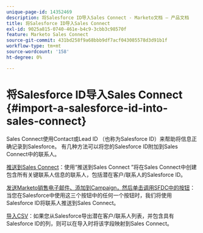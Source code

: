 ```yaml
---
unique-page-id: 14352469
description: 将Salesforce ID导入Sales Connect - Marketo文档 — 产品文档
title: 将Salesforce ID导入Sales Connect
exl-id: 9025a815-0740-461e-b4c9-3cbb3c98570f
feature: Marketo Sales Connect
source-git-commit: 431bd258f9a68bbb9df7acf043085578d3d91b1f
workflow-type: tm+mt
source-wordcount: '158'
ht-degree: 0%

---
```


# 将Salesforce ID导入Sales Connect {#import-a-salesforce-id-into-sales-connect}

Sales Connect使用Contact或Lead ID （也称为Salesforce ID）来帮助将信息正确记录到Salesforce。 有几种方法可以将您的Salesforce ID附加到Sales Connect中的联系人。

[推送到Sales Connect](/help/marketo/product-docs/marketo-sales-connect/crm/salesforce-customization/push-to-sales-connect.md)：使用“推送到Sales Connect ”将在Sales Connect中创建包含所有关键联系人信息的联系人，包括潜在客户/联系人的Salesforce ID。

[发送Marketo销售电子邮件、添加到Campaign，然后单击调用SFDC中的按钮](/help/marketo/product-docs/marketo-sales-connect/crm/salesforce-customization/how-to-install-sales-connect-buttons-in-salesforce.md)：当您在Salesforce中使用这三个按钮中的任何一个按钮时，我们将使用Salesforce ID将联系人推送到Sales Connect。

[导入CSV](/help/marketo/product-docs/marketo-sales-connect/people/managing-contacts/import-contacts-via-csv.md)：如果您从Salesforce导出潜在客户/联系人列表，并包含具有Salesforce ID的列，则可以在导入时将该字段映射到Sales Connect。
